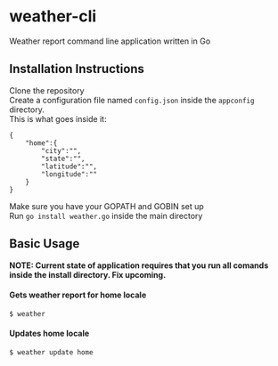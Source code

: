 # weather-cli
Weather report command line application written in Go

## Installation Instructions
Clone the repository  
Create a configuration file named `config.json` inside the `appconfig` directory.  
This is what goes inside it:
```
{
    "home":{
        "city":"",
        "state":"",
        "latitude":"",
        "longitude":""
    }
}
```

Make sure you have your GOPATH and GOBIN set up  
Run `go install weather.go` inside the main directory

## Basic Usage
**NOTE: Current state of application requires that you run all comands inside the install directory. Fix upcoming.**  
#### Gets weather report for home locale
```
$ weather
```
#### Updates home locale
```
$ weather update home
```